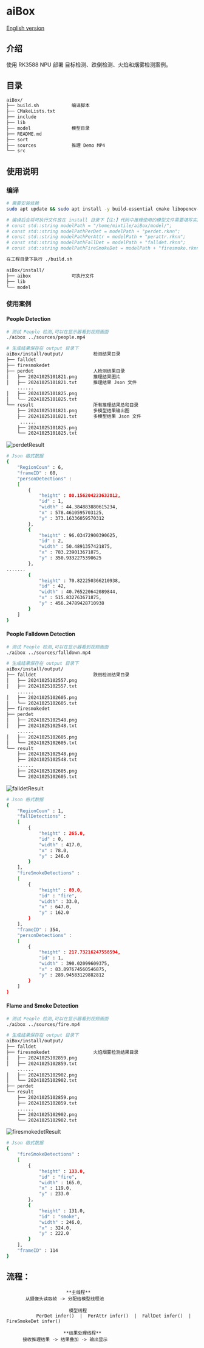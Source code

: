 # aiBox

[English version](README_EN.md)
## 介绍
使用 RK3588 NPU 部署 目标检测、跌倒检测、火焰和烟雾检测案例。

## 目录
``` bash
aiBox/
├── build.sh            编译脚本
├── CMakeLists.txt
├── include
├── lib
├── model               模型目录
├── README.md
├── sort
├── sources             推理 Demo MP4
└── src
```

## 使用说明

### 编译
```bash
# 需要安装依赖
sudo apt update && sudo apt install -y build-essential cmake libopencv-dev libjsoncpp-dev

# 编译后会将可执行文件放在 install 目录下【注:】代码中推理使用的模型文件需要填写实际的路径
# const std::string modelPath = "/home/mixtile/aiBox/model/";
# const std::string modelPathPerDet = modelPath + "perdet.rknn";
# const std::string modelPathPerAttr = modelPath + "perattr.rknn";
# const std::string modelPathFallDet = modelPath + "falldet.rknn";
# const std::string modelPathFireSmokeDet = modelPath + "firesmoke.rknn";

在工程目录下执行 ./build.sh

aiBox/install/
├── aibox               可执行文件
├── lib
└── model
```

### 使用案例
#### People Detection
```bash
# 测试 People 检测,可以在显示器看到视频画面
./aibox ../sources/people.mp4

# 生成结果保存在 output 目录下
aiBox/install/output/           检测结果目录
├── falldet
├── firesmokedet
├── perdet                      人检测结果目录
│   ├── 20241025101821.png      推理结果图片
│   ├── 20241025101821.txt      推理结果 Json 文件
    ......
│   ├── 20241025101825.png
│   └── 20241025101825.txt
└── result                      所有推理结果总和目录
    ├── 20241025101821.png      多模型结果输出图
    ├── 20241025101821.txt      多模型结果 Json 文件
     ......
    ├── 20241025101825.png
    └── 20241025101825.txt

``` 

![perdetResult](sources/perdetResult.png)
```bash
# Json 格式数据
{
	"RegionCoun" : 6,
	"frameID" : 60,
	"personDetections" :
	[
		{
			"height" : 80.156204223632812,
			"id" : 1,
			"width" : 44.384883880615234,
			"x" : 578.4610595703125,
			"y" : 373.16336059570312
		},
		{
			"height" : 96.03472900390625,
			"id" : 2,
			"width" : 50.4891357421875,
			"x" : 783.239013671875,
			"y" : 350.9332275390625
		},
.......
		{
			"height" : 70.822250366210938,
			"id" : 42,
			"width" : 40.765220642089844,
			"x" : 515.832763671875,
			"y" : 456.24789428710938
		}
	]
}
```

#### People Falldown Detection
```bash
# 测试 People 检测,可以在显示器看到视频画面
./aibox ../sources/falldown.mp4

# 生成结果保存在 output 目录下
aiBox/install/output/
├── falldet                     跌倒检测结果目录
│   ├── 20241025102557.png
│   ├── 20241025102557.txt
    ......
│   ├── 20241025102605.png
│   └── 20241025102605.txt
├── firesmokedet
├── perdet
│   ├── 20241025102548.png
│   ├── 20241025102548.txt
    ......
│   ├── 20241025102605.png
│   └── 20241025102605.txt
└── result
    ├── 20241025102548.png
    ├── 20241025102548.txt
    ......
    ├── 20241025102605.png
    └── 20241025102605.txt

```

![falldetResult](sources/falldetResult.png)
```bash
# Json 格式数据
{
	"RegionCoun" : 1,
	"fallDetections" :
	[
		{
			"height" : 265.0,
			"id" : 0,
			"width" : 417.0,
			"x" : 78.0,
			"y" : 246.0
		}
	],
	"fireSmokeDetections" :
	[
		{
			"height" : 89.0,
			"id" : "fire",
			"width" : 33.0,
			"x" : 647.0,
			"y" : 162.0
		}
	],
	"frameID" : 354,
	"personDetections" :
	[
		{
			"height" : 217.73216247558594,
			"id" : 1,
			"width" : 390.02099609375,
			"x" : 83.897674560546875,
			"y" : 289.94583129882812
		}
	]
}
```

#### Flame and Smoke Detection
```bash
# 测试 People 检测,可以在显示器看到视频画面
./aibox ../sources/fire.mp4

# 生成结果保存在 output 目录下
aiBox/install/output/
├── falldet
├── firesmokedet                火焰烟雾检测结果目录
│   ├── 20241025102859.png
│   ├── 20241025102859.txt
    ......
│   ├── 20241025102902.png
│   └── 20241025102902.txt
├── perdet
└── result
    ├── 20241025102859.png
    ├── 20241025102859.txt
    ......
    ├── 20241025102902.png
    └── 20241025102902.txt

``` 

![firesmokedetResult](sources/firesmokedetResult.png)
```bash
# Json 格式数据
{
	"fireSmokeDetections" :
	[
		{
			"height" : 133.0,
			"id" : "fire",
			"width" : 165.0,
			"x" : 119.0,
			"y" : 233.0
		},
		{
			"height" : 131.0,
			"id" : "smoke",
			"width" : 246.0,
			"x" : 324.0,
			"y" : 222.0
		}
	],
	"frameID" : 114
}
```

## 流程：
                          **主线程**
           从摄像头读取帧 -> 分配给模型线程池

                           模型线程
               PerDet infer()  |  PerAttr infer()  |  FallDet infer()  |  FireSmokeDet infer()

                         **结果处理线程**
          接收推理结果 -> 结果叠加 -> 输出显示

